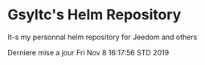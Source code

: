 # Gsyltc's Helm Repository

It-s my personnal helm repository for Jeedom and others

Derniere mise a jour Fri Nov  8 16:17:56 STD 2019
